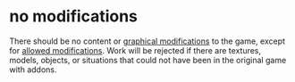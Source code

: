 # no modifications

There should be no content or [graphical modifications](./vanilla-look.md) to the game, except for
[allowed modifications](./allowed-mods.md). Work will be rejected if there are textures, models, objects, or situations
that could not have been in the original game with addons.
